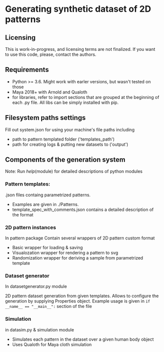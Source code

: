 # Generating synthetic dataset of 2D patterns

## Licensing 
This is work-in-progress, and licensing terms are not finalized. If you want to use this code, please, contact the authors. 

## Requirements
* Python >= 3.6. Might work with earler versions, but wasn't tested on those
* Maya 2018+ with Arnold and Qualoth
* for libraries, refer to import sections that are grouped at the beginning of each .py file. All libs can be simply installed with pip.

## Filesystem paths settings
Fill out system.json for using your machine's file paths including
* path to pattern templated folder ('templates_path') 
* path for creating logs & putting new datasets to ('output')

## Components of the generation system
Note: Run _help_(module) for detailed descriptions of python modules

### Pattern templates:
.json files containg parametrized patterns. 
* Examples are given in ./Patterns. 
* template_spec_with_comments.json contains a detailed description of the format

### 2D pattern instances  
In pattern package
Contain several wrappers of 2D pattern custom format
* Basic wrapper for loading & saving
* Visualozation wrapper for rendering a pattern to svg
* Randomization wrapper for deriving a sample from parametrized template

### Dataset generator
In datasetgenerator.py module

2D pattern dataset generation from given templates. Allows to configure the generation by supplying Properties object.
Example usage is given in 
``` if __name__ == "__main__": ```
section of the file

### Simulation
in datasim.py & simulation module

* Simulates each pattern in the dataset over a given human body object
* Uses Qualoth for Maya cloth simulation





